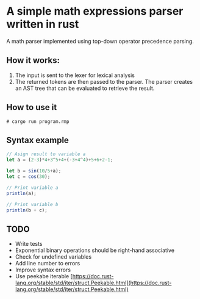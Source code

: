 # A simple math expressions parser written in rust

A math parser implemented using top-down operator precedence parsing.

## How it works:

1. The input is sent to the lexer for lexical analysis
2. The returned tokens are then passed to the parser. The parser creates an AST tree that can be evaluated to retrieve the result.

## How to use it

```
# cargo run program.rmp
```

## Syntax example

```js
// Asign result to variable a
let a = (2-3)*4+3^5+4+(-3+4^4)+5+6+2-1;

let b = sin(10/5+a);
let c = cos(30);

// Print variable a
println(a);

// Print variable b
println(b + c);

```

## TODO
- Write tests
- Exponential binary operations should be right-hand associative
- Check for undefined variables
- Add line number to errors
- Improve syntax errors
- Use peekabe iterable [https://doc.rust-lang.org/stable/std/iter/struct.Peekable.html](https://doc.rust-lang.org/stable/std/iter/struct.Peekable.html)
